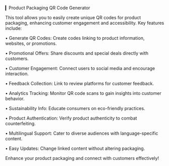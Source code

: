 ▎Product Packaging QR Code Generator

This tool allows you to easily create unique QR codes for product packaging, enhancing customer engagement and accessibility. Key features include:

• Generate QR Codes: Create codes linking to product information, websites, or promotions.

• Promotional Offers: Share discounts and special deals directly with customers.

• Customer Engagement: Connect users to social media and encourage interaction.

• Feedback Collection: Link to review platforms for customer feedback.

• Analytics Tracking: Monitor QR code scans to gain insights into customer behavior.

• Sustainability Info: Educate consumers on eco-friendly practices.

• Product Authentication: Verify product authenticity to combat counterfeiting.

• Multilingual Support: Cater to diverse audiences with language-specific content.

• Easy Updates: Change linked content without altering packaging.

Enhance your product packaging and connect with customers effectively!
